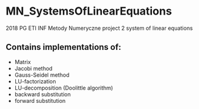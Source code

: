 # MN_SystemsOfLinearEquations   
2018 PG ETI INF Metody Numeryczne project 2 system of linear equations  
## Contains implementations of:   
* Matrix
* Jacobi method
* Gauss-Seidel method
* LU-factorization
* LU-decomposition (Doolittle algorithm)
* backward substitution
* forward substitution
